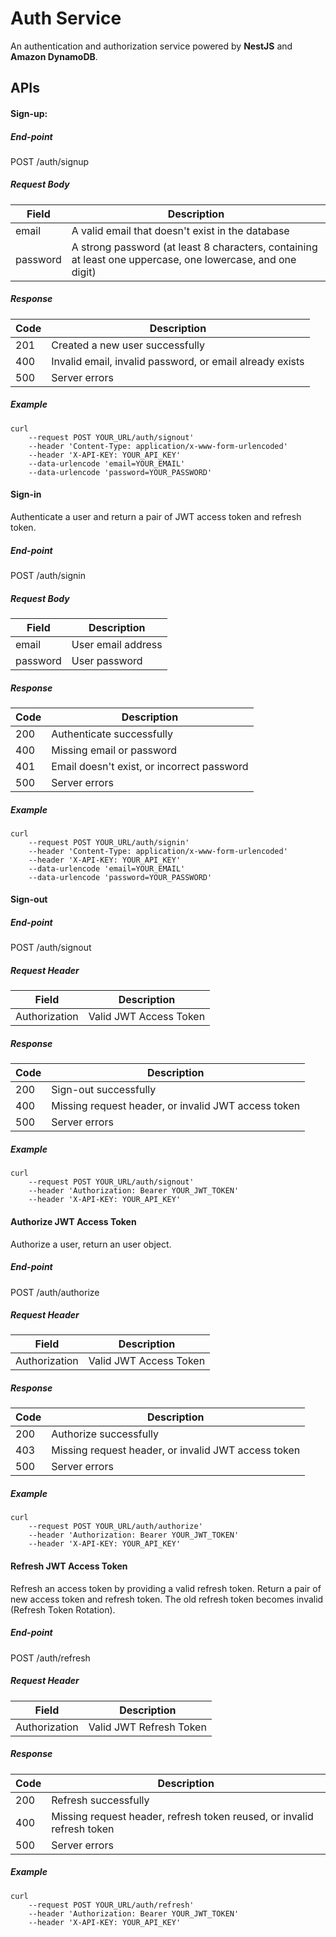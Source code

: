 # Auth Service
An authentication and authorization service powered by **NestJS** and **Amazon DynamoDB**.

## APIs
#### Sign-up:

##### End-point
POST /auth/signup

##### Request Body
| Field | Description |
| ------------ | ------------ |
| email | A valid email that doesn't exist in the database |
| password | A strong password (at least 8 characters, containing at least one uppercase, one lowercase, and one digit) |

##### Response
| Code  | Description  |
| ------------ | ------------ |
| 201  | Created a new user successfully  |
| 400  | Invalid email, invalid password, or email already exists  |
| 500  | Server errors  |

##### Example
```
curl
	--request POST YOUR_URL/auth/signout'
	--header 'Content-Type: application/x-www-form-urlencoded'
	--header 'X-API-KEY: YOUR_API_KEY'
	--data-urlencode 'email=YOUR_EMAIL'
	--data-urlencode 'password=YOUR_PASSWORD'
```

#### Sign-in
Authenticate a user and return a pair of JWT access token and refresh token.

##### End-point
POST /auth/signin

##### Request Body
| Field | Description |
| ------------ | ------------ |
| email | User email address |
| password | User password |

##### Response
| Code  | Description  |
| ------------ | ------------ |
| 200  | Authenticate successfully  |
| 400  | Missing email or password |
| 401  | Email doesn't exist, or incorrect password |
| 500  | Server errors  |

##### Example
```
curl
	--request POST YOUR_URL/auth/signin'
	--header 'Content-Type: application/x-www-form-urlencoded'
	--header 'X-API-KEY: YOUR_API_KEY'
	--data-urlencode 'email=YOUR_EMAIL'
	--data-urlencode 'password=YOUR_PASSWORD'
```

#### Sign-out

##### End-point
POST /auth/signout

##### Request Header
| Field | Description |
| ------------ | ------------ |
| Authorization | Valid JWT Access Token |

##### Response
| Code  | Description  |
| ------------ | ------------ |
| 200  | Sign-out successfully  |
| 400  | Missing request header, or invalid JWT access token |
| 500  | Server errors  |

##### Example
```
curl
	--request POST YOUR_URL/auth/signout'
	--header 'Authorization: Bearer YOUR_JWT_TOKEN'
	--header 'X-API-KEY: YOUR_API_KEY'
```

#### Authorize JWT Access Token
Authorize a user, return an user object.

##### End-point
POST /auth/authorize

##### Request Header
| Field | Description |
| ------------ | ------------ |
| Authorization | Valid JWT Access Token |

##### Response
| Code  | Description  |
| ------------ | ------------ |
| 200  | Authorize successfully  |
| 403  | Missing request header, or invalid JWT access token |
| 500  | Server errors  |

##### Example
```
curl
	--request POST YOUR_URL/auth/authorize'
	--header 'Authorization: Bearer YOUR_JWT_TOKEN'
	--header 'X-API-KEY: YOUR_API_KEY'
```

#### Refresh JWT Access Token
Refresh an access token by providing a valid refresh token. Return a pair of new access token and refresh token. The old refresh token becomes invalid (Refresh Token Rotation).

##### End-point
POST /auth/refresh

##### Request Header
| Field | Description |
| ------------ | ------------ |
| Authorization | Valid JWT Refresh Token |

##### Response
| Code  | Description  |
| ------------ | ------------ |
| 200  | Refresh successfully  |
| 400  | Missing request header, refresh token reused, or invalid refresh token |
| 500  | Server errors  |

##### Example
```
curl
	--request POST YOUR_URL/auth/refresh'
	--header 'Authorization: Bearer YOUR_JWT_TOKEN'
	--header 'X-API-KEY: YOUR_API_KEY'
```